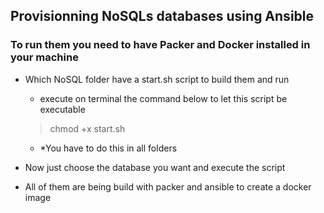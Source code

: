 ## Provisionning NoSQLs databases using Ansible

### To run them you need to have Packer and Docker installed in your machine

* Which NoSQL folder have a start.sh script to build them and run
    - execute on terminal the command below to let this script be executable
    > chmod +x start.sh
    - *You have to do this in all folders

* Now just choose the database you want and execute the script

* All of them are being build with packer and ansible to create a docker image
